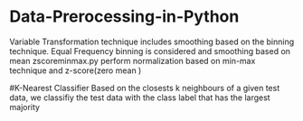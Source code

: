 
# Data-Prerocessing-in-Python
Variable Transformation technique includes smoothing based on the binning technique. Equal Frequency binning is considered and smoothing based on mean
zscoreminmax.py perform normalization based on min-max technique and z-score(zero mean ) 

#K-Nearest Classifier 
Based on the closests k neighbours of a given test data, we classifiy the test data with the class label that has the largest majority
